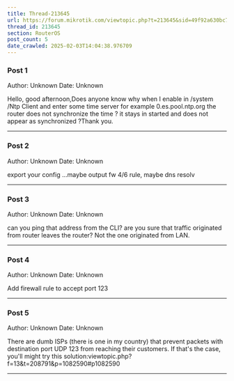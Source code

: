 ```yaml
---
title: Thread-213645
url: https://forum.mikrotik.com/viewtopic.php?t=213645&sid=49f92a630bc7970d8ca50523be880e8f
thread_id: 213645
section: RouterOS
post_count: 5
date_crawled: 2025-02-03T14:04:38.976709
---
```


### Post 1
Author: Unknown
Date: Unknown

Hello, good afternoon,Does anyone know why when I enable in /system /Ntp Client and enter some time server for example 0.es.pool.ntp.org the router does not synchronize the time ? it stays in started and does not appear as synchronized ?Thank you.

---
### Post 2
Author: Unknown
Date: Unknown

export your config ...maybe output fw 4/6 rule, maybe dns resolv

---
### Post 3
Author: Unknown
Date: Unknown

can you ping that address from the CLI? are you sure that traffic originated from router leaves the router? Not the one originated from LAN.

---
### Post 4
Author: Unknown
Date: Unknown

Add firewall rule to accept port 123

---
### Post 5
Author: Unknown
Date: Unknown

There are dumb ISPs (there is one in my country) that prevent packets with destination port UDP 123 from reaching their customers. If that's the case, you'll might try this solution:viewtopic.php?f=13&t=208791&p=1082590#p1082590

---
